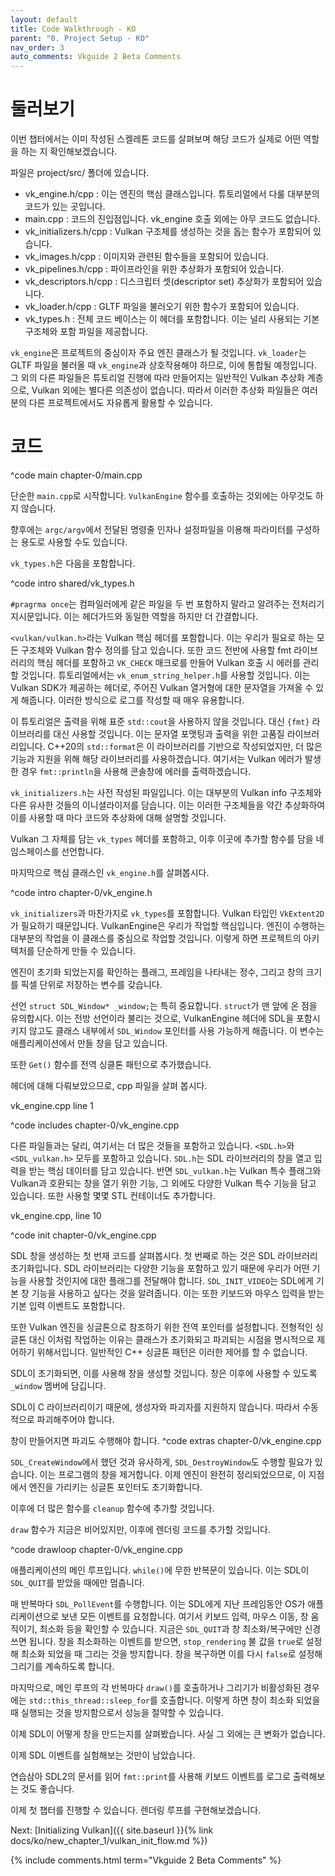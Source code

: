 ```yaml
---
layout: default
title: Code Walkthrough - KO
parent: "0. Project Setup - KO"
nav_order: 3
auto_comments: Vkguide 2 Beta Comments
---
```


# 둘러보기
이번 챕터에서는 이미 작성된 스켈레톤 코드를 살펴보며 해당 코드가 실제로 어떤 역할을 하는 지 확인해보겠습니다.

파일은 project/src/ 폴더에 있습니다.

- vk_engine.h/cpp : 이는 엔진의 핵심 클래스입니다. 튜토리얼에서 다룰 대부분의 코드가 있는 곳입니다.
- main.cpp : 코드의 진입점입니다. vk_engine 호출 외에는 아무 코드도 없습니다. 
- vk_initializers.h/cpp : Vulkan 구조체를 생성하는 것을 돕는 함수가 포함되어 있습니다.
- vk_images.h/cpp : 이미지와 관련된 함수들을 포함되어 있습니다.
- vk_pipelines.h/cpp : 파이프라인을 위한 추상화가 포함되어 있습니다.
- vk_descriptors.h/cpp : 디스크립터 셋(descriptor set) 추상화가 포함되어 있습니다.
- vk_loader.h/cpp : GLTF 파일을 불러오기 위한 함수가 포함되어 있습니다.
- vk_types.h : 전체 코드 베이스는 이 헤더를 포함합니다. 이는 널리 사용되는 기본 구조체와 포함 파일을 제공합니다.

`vk_engine`은 프로젝트의 중심이자 주요 엔진 클래스가 될 것입니다. `vk_loader`는 GLTF 파일을 불러올 때 `vk_engine`과 상호작용해야 하므로, 이에 통합될 예정입니다. 그 외의 다른 파일들은 튜토리얼 진행에 따라 만들어지는 일반적인 Vulkan 추상화 계층으로, Vulkan 외에는 별다른 의존성이 없습니다. 따라서 이러한 추상화 파일들은 여러분의 다른 프로젝트에서도 자유롭게 활용할 수 있습니다.

# 코드

^code main chapter-0/main.cpp


단순한 `main.cpp`로 시작합니다. `VulkanEngine` 함수를 호출하는 것외에는 아무것도 하지 않습니다.

향후에는 `argc/argv`에서 전달된 명령줄 인자나 설정파일을 이용해 파라미터를 구성하는 용도로 사용할 수도 있습니다.

`vk_types.h`은 다음을 포함합니다.

^code intro shared/vk_types.h

`#pragrma once`는 컴파일러에게 같은 파일을 두 번 포함하지 말라고 알려주는 전처리기 지시문입니다. 이는 헤더가드와 동일한 역할을 하지만 더 간결합니다.

`<vulkan/vulkan.h>`라는 Vulkan 핵심 헤더를 포함합니다. 이는 우리가 필요로 하는 모든 구조체와 Vulkan 함수 정의를 담고 있습니다. 또한 코드 전반에 사용할 fmt 라이브러리의 핵심 헤더를 포함하고 `VK_CHECK` 매크로를 만들어 Vulkan 호출 시 에러를 관리할 것입니다. 튜토리얼에서는 `vk_enum_string_helper.h`를 사용할 것입니다. 이는 Vulkan SDK가 제공하는 헤더로, 주어진 Vulkan 열거형에 대한 문자열을 가져올 수 있게 해줍니다. 이러한 방식으로 로그를 작성할 때 매우 유용합니다.  

이 튜토리얼은 출력을 위해 표준 `std::cout`을 사용하지 않을 것입니다. 대신 `{fmt}` 라이브러리를 대신 사용할 것입니다. 이는 문자열 포맷팅과 출력을 위한 고품질 라이브러리입니다. C++20의 `std::format`은 이 라이브러리를 기반으로 작성되었지만, 더 많은 기능과 지원을 위해 해당 라이브러리를 사용하겠습니다. 여기서는 Vulkan 에러가 발생한 경우 `fmt::println`을 사용해 콘솔창에 에러를 출력하겠습니다.

`vk_initializers.h`는 사전 작성된 파일입니다. 이는 대부분의 Vulkan info 구조체와 다른 유사한 것들의 이니셜라이저를 담습니다. 이는 이러한 구조체들을 약간 추상화하여 이를 사용할 때 마다 코드와 추상화에 대해 설명할 것입니다.

Vulkan 그 자체를 담는 `vk_types` 헤더를 포함하고, 이후 이곳에 추가할 함수를 담을 네임스페이스를 선언합니다.

마지막으로 핵심 클래스인 `vk_engine.h`를 살펴봅시다.

^code intro chapter-0/vk_engine.h 

`vk_initializers`과 마찬가지로 `vk_types`를 포함합니다. Vulkan 타입인 `VkExtent2D`가 필요하기 때문입니다. VulkanEngine은 우리가 작업할 핵심입니다. 엔진이 수행하는 대부분의 작업을 이 클래스를 중심으로 작업할 것입니다. 이렇게 하면 프로젝트의 아키텍처를 단순하게 만들 수 있습니다.

엔진이 초기화 되었는지를 확인하는 플래그, 프레임을 나타내는 정수, 그리고 창의 크기를 픽셀 단위로 저장하는 변수를 갖습니다.

선언 `struct SDL_Window* _window;`는 특히 중요합니다. `struct`가 맨 앞에 온 점을 유의합시다. 이는 전방 선언이라 불리는 것으로, VulkanEngine 헤더에 SDL을 포함시키지 않고도 클래스 내부에서 `SDL_Window` 포인터를 사용 가능하게 해줍니다. 이 변수는 애플리케이션에서 만들 창을 담고 있습니다.

또한 `Get()` 함수를 전역 싱클톤 패턴으로 추가했습니다.

헤더에 대해 다뤄보았으므로, cpp 파일을 살펴 봅시다.

vk_engine.cpp line 1

^code includes chapter-0/vk_engine.cpp

다른 파일들과는 달리, 여기서는 더 많은 것들을 포함하고 있습니다. `<SDL.h>`와 `<SDL_vulkan.h>` 모두를 포함하고 있습니다. `SDL.h`는 SDL 라이브러리의 창을 열고 입력을 받는 핵심 데이터를 담고 있습니다. 반면 `SDL_vulkan.h`는 Vulkan 특수 플래그와 Vulkan과 호환되는 창을 열기 위한 기능, 그 외에도 다양한 Vulkan 특수 기능을 담고 있습니다. 또한 사용할 몇몇 STL 컨테이너도 추가합니다.

vk_engine.cpp, line 10

^code init chapter-0/vk_engine.cpp

SDL 창을 생성하는 첫 번재 코드를 살펴봅시다. 
첫 번째로 하는 것은 SDL 라이브러리 초기화입니다. SDL 라이브러리는 다양한 기능을 포함하고 있기 때문에 우리가 어떤 기능을 사용할 것인지에 대한 플래그를 전달해야 합니다. `SDL_INIT_VIDEO`는 SDL에게 기본 창 기능을 사용하고 싶다는 것을 알려줍니다. 이는 또한 키보드와 마우스 입력을 받는 기본 입력 이벤트도 포함합니다.

또한 Vulkan 엔진을 싱글톤으로 참조하기 위한 전역 포인터를 설정합니다. 전형적인 싱글톤 대신 이처럼 작업하는 이유는 클래스가 초기화되고 파괴되는 시점을 명시적으로 제어하기 위해서입니다. 일반적인 C++ 싱글톤 패턴은 이러한 제어를 할 수 없습니다.

SDL이 초기화되면, 이를 사용해 창을 생성할 것입니다. 창은 이후에 사용할 수 있도록 `_window` 멤버에 담깁니다.

SDL이 C 라이브러리이기 때문에, 생성자와 파괴자를 지원하지 않습니다. 따라서 수동적으로 파괴해주어야 합니다.

창이 만들어지면 파괴도 수행해야 합니다.
^code extras chapter-0/vk_engine.cpp


`SDL_CreateWindow`에서 했던 것과 유사하게, `SDL_DestroyWindow`도 수행할 필요가 있습니다. 이는 프로그램의 창을 제거합니다. 이제 엔진이 완전히 정리되었으므로, 이 지점에서 엔진을 가리키는 싱글톤 포인터도 초기화합니다. 

이후에 더 많은 함수를 `cleanup` 함수에 추가할 것입니다.

`draw` 함수가 지금은 비어있지만, 이후에 렌더링 코드를 추가할 것입니다.

^code drawloop chapter-0/vk_engine.cpp


애플리케이션의 메인 루프입니다. `while()`에 무한 반복문이 있습니다. 이는 SDL이 `SDL_QUIT`를 받았을 때에만 멈춥니다.

매 반복마다 `SDL_PollEvent`를 수행합니다. 이는 SDL에게 지난 프레임동안 OS가 애플리케이션으로 보낸 모든 이벤트를 요청합니다. 여기서 키보드 입력, 마우스 이동, 창 움직이기, 최소화 등을 확인할 수 있습니다. 지금은 `SDL_QUIT`과 창 최소화/복구에만 신경쓰면 됩니다. 창을 최소화하는 이벤트를 받으면, `stop_rendering` 불 값을 `true`로 설정해 최소화 되었을 때 그리는 것을 방지합니다. 창을 복구하면 이를 다시 `false`로 설정해 그리기를 계속하도록 합니다.

마지막으로, 메인 루프의 각 반복마다 `draw()`를 호출하거나 그리기가 비활성화된 경우에는 `std::this_thread::sleep_for`를 호출합니다. 이렇게 하면 창이 최소화 되었을 때 실행되는 것을 방지함으로서 성능을 절약할 수 있습니다.

이제 SDL이 어떻게 창을 만드는지를 살펴봤습니다. 사실 그 외에는 큰 변화가 없습니다.

이제 SDL 이벤트를 실험해보는 것만이 남았습니다.

연습삼아 SDL2의 문서를 읽어 `fmt::print`를 사용해 키보드 이벤트를 로그로 출력해보는 것도 좋습니다.

이제 첫 챕터를 진행할 수 있습니다. 렌더링 루프를 구현해보겠습니다.

Next: [Initializing Vulkan]({{ site.baseurl }}{% link docs/ko/new_chapter_1/vulkan_init_flow.md %})

{% include comments.html term="Vkguide 2 Beta Comments" %}